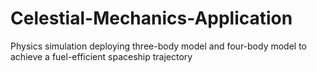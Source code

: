 # Celestial-Mechanics-Application
Physics simulation deploying three-body model and four-body model to achieve a fuel-efficient spaceship trajectory

